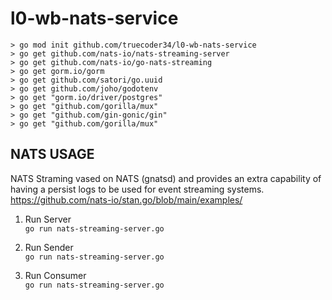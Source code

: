# l0-wb-nats-service





```
> go mod init github.com/truecoder34/l0-wb-nats-service
> go get github.com/nats-io/nats-streaming-server
> go get github.com/nats-io/go-nats-streaming
> go get gorm.io/gorm
> go get github.com/satori/go.uuid
> go get github.com/joho/godotenv
> go get "gorm.io/driver/postgres"
> go get "github.com/gorilla/mux"
> go get "github.com/gin-gonic/gin" 
> go get "github.com/gorilla/mux"
```


## NATS USAGE <br/>
NATS Straming vased on NATS (gnatsd) and provides an extra capability of having a persist logs to be used for event streaming systems.
https://github.com/nats-io/stan.go/blob/main/examples/

1. Run Server <br/>
```go run nats-streaming-server.go```

2. Run Sender <br/>
```go run nats-streaming-server.go```

3. Run Consumer <br/>
```go run nats-streaming-server.go```




